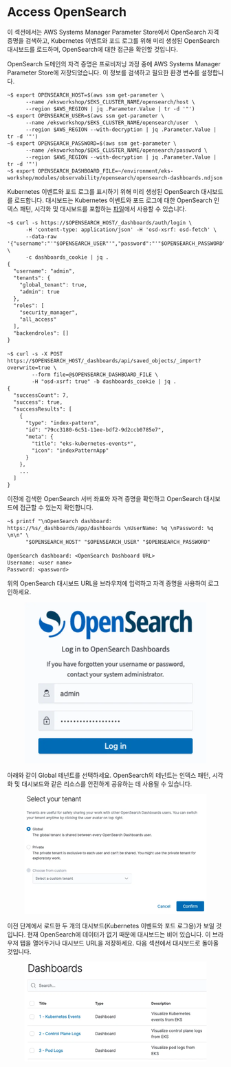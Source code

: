 # Access OpenSearch

이 섹션에서는 AWS Systems Manager Parameter Store에서 OpenSearch 자격 증명을 검색하고, Kubernetes 이벤트와 포드 로그를 위해 미리 생성된 OpenSearch 대시보드를 로드하며, OpenSearch에 대한 접근을 확인할 것입니다.

OpenSearch 도메인의 자격 증명은 프로비저닝 과정 중에 AWS Systems Manager Parameter Store에 저장되었습니다. 이 정보를 검색하고 필요한 환경 변수를 설정합니다.

```
~$ export OPENSEARCH_HOST=$(aws ssm get-parameter \
      --name /eksworkshop/$EKS_CLUSTER_NAME/opensearch/host \
      --region $AWS_REGION | jq .Parameter.Value | tr -d '"')
~$ export OPENSEARCH_USER=$(aws ssm get-parameter \
      --name /eksworkshop/$EKS_CLUSTER_NAME/opensearch/user  \
      --region $AWS_REGION --with-decryption | jq .Parameter.Value | tr -d '"')
~$ export OPENSEARCH_PASSWORD=$(aws ssm get-parameter \
      --name /eksworkshop/$EKS_CLUSTER_NAME/opensearch/password \
      --region $AWS_REGION --with-decryption | jq .Parameter.Value | tr -d '"')
~$ export OPENSEARCH_DASHBOARD_FILE=~/environment/eks-workshop/modules/observability/opensearch/opensearch-dashboards.ndjson
```

Kubernetes 이벤트와 포드 로그를 표시하기 위해 미리 생성된 OpenSearch 대시보드를 로드합니다. 대시보드는 Kubernetes 이벤트와 포드 로그에 대한 OpenSearch 인덱스 패턴, 시각화 및 대시보드를 포함하는 [파일](https://github.com/aws-samples/eks-workshop-v2/tree/stable/manifests/modules/observability/opensearch/opensearch-dashboards.ndjson)에서 사용할 수 있습니다.

```
~$ curl -s https://$OPENSEARCH_HOST/_dashboards/auth/login \
      -H 'content-type: application/json' -H 'osd-xsrf: osd-fetch' \
      --data-raw '{"username":"'"$OPENSEARCH_USER"'","password":"'"$OPENSEARCH_PASSWORD"'"}' \
      -c dashboards_cookie | jq .
{
  "username": "admin",
  "tenants": {
    "global_tenant": true,
    "admin": true
  },
  "roles": [
    "security_manager",
    "all_access"
  ],
  "backendroles": []
}
 
~$ curl -s -X POST https://$OPENSEARCH_HOST/_dashboards/api/saved_objects/_import?overwrite=true \
        --form file=@$OPENSEARCH_DASHBOARD_FILE \
        -H "osd-xsrf: true" -b dashboards_cookie | jq .
{
  "successCount": 7,
  "success": true,
  "successResults": [
    {
      "type": "index-pattern",
      "id": "79cc3180-6c51-11ee-bdf2-9d2ccb0785e7",
      "meta": {
        "title": "eks-kubernetes-events*",
        "icon": "indexPatternApp"
      }
    },
    ...
  ]
}
```

이전에 검색한 OpenSearch 서버 좌표와 자격 증명을 확인하고 OpenSearch 대시보드에 접근할 수 있는지 확인합니다.

```
~$ printf "\nOpenSearch dashboard: https://%s/_dashboards/app/dashboards \nUserName: %q \nPassword: %q \n\n" \
      "$OPENSEARCH_HOST" "$OPENSEARCH_USER" "$OPENSEARCH_PASSWORD"
 
OpenSearch dashboard: <OpenSearch Dashboard URL>
Username: <user name>
Password: <password>
```

위의 OpenSearch 대시보드 URL을 브라우저에 입력하고 자격 증명을 사용하여 로그인하세요.

<figure><img src="../../.gitbook/assets/image (7).png" alt=""><figcaption></figcaption></figure>

아래와 같이 Global 테넌트를 선택하세요. OpenSearch의 테넌트는 인덱스 패턴, 시각화 및 대시보드와 같은 리소스를 안전하게 공유하는 데 사용될 수 있습니다.

<figure><img src="../../.gitbook/assets/image (9).png" alt=""><figcaption></figcaption></figure>

이전 단계에서 로드한 두 개의 대시보드(Kubernetes 이벤트와 포드 로그용)가 보일 것입니다. 현재 OpenSearch에 데이터가 없기 때문에 대시보드는 비어 있습니다. 이 브라우저 탭을 열어두거나 대시보드 URL을 저장하세요. 다음 섹션에서 대시보드로 돌아올 것입니다.



<figure><img src="../../.gitbook/assets/image (10).png" alt=""><figcaption></figcaption></figure>
